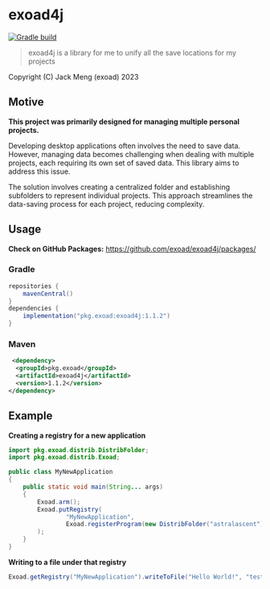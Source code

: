 # exoad4j
[![Gradle build](https://github.com/exoad/exoad4j/actions/workflows/gradle.yml/badge.svg)](https://github.com/exoad/exoad4j/actions/workflows/gradle.yml)

> exoad4j is a library for me to unify all the save locations for my projects

Copyright (C) Jack Meng (exoad) 2023

## Motive

**This project was primarily designed for managing multiple personal projects.**

Developing desktop applications often involves the need to save data. However, managing data becomes challenging when dealing with multiple projects, each requiring its own set of saved data. This library aims to address this issue.

The solution involves creating a centralized folder and establishing subfolders to represent individual projects. This approach streamlines the data-saving process for each project, reducing complexity.

## Usage

**Check on GitHub Packages:** https://github.com/exoad/exoad4j/packages/

### Gradle

```groovy
repositories {
    mavenCentral()
}
dependencies {
    implementation("pkg.exoad:exoad4j:1.1.2")
}
```

### Maven

```xml
 <dependency>
  <groupId>pkg.exoad</groupId>
  <artifactId>exoad4j</artifactId>
  <version>1.1.2</version>
</dependency> 
```

## Example

**Creating a registry for a new application**

```java
import pkg.exoad.distrib.DistribFolder;
import pkg.exoad.distrib.Exoad;

public class MyNewApplication
{
	public static void main(String... args)
	{
		Exoad.arm();
		Exoad.putRegistry(
				"MyNewApplication",
				Exoad.registerProgram(new DistribFolder("astralascent"))
		);
    }
}
```

**Writing to a file under that registry**

```java
Exoad.getRegistry("MyNewApplication").writeToFile("Hello World!", "test.txt");
```

